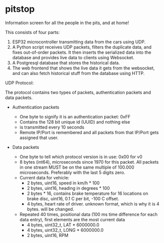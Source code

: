 # pitstop
Information screen for all the people in the pits, and at home!

This consists of four parts:
1) ESP32 microcontroller transmitting data from the cars using UDP.
2) A Python script receives UDP packets, filters the duplicate data, and fixes out-of-order packets. It then inserts the serialized data into the database and provides live data to clients using Websocket.
3) A Postgresql database that stores the historical data.
4) The web frontend that shows the live data it gets from the websocket, and can also fetch historical stuff from the database using HTTP.


UDP Protocol:

The protocol contains two types of packets, authentication packets and data packets.

* Authentication packets
  * One byte to signify it is an authentication packet: 0xFF
  * Contains the 128 bit unique id (UUID) and nothing else
  * is transmitted every 10 seconds
  * Remote IP/Port is remembered and all packets from that IP/Port gets assigned that user.

* Data packets
  * One byte to tell which protocol version is in use: 0x00 for v0
  * 8 bytes (int64), microseconds since 1970 for this packet. All packets in one stream MUST be on the same multiple of 100.000 microseconds. Preferably with the last 5 digits zero.
  * Current data for vehicle:
    * 2 bytes, uint16, speed in km/h * 100
    * 2 bytes, uint16, heading in degrees * 100
    * 2 bytes * 16, contains brake temperature for 16 locations on brake disc, uint16, 0.1 C per bit, -100 C offset.
    * 4 bytes, heart rate of driver. unknown format, which is why it is 4 bytes. will be changed.
  * Repeated 40 times, positional data (100 ms time difference for each data entry), first elements are the most current data
    * 4 bytes, uint32_t, LAT * 6000000.0
    * 4 bytes, uint32_t, LONG * 6000000.0
    * 2 bytes, uint16, RPM
